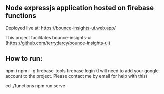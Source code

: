 ## Node expressjs application hosted on firebase functions

Deployed live at: https://bounce-insights-ui.web.app/

This project facilitates bounce-insights-ui (https://github.com/terrydarcy/bounce-insights-ui)

## How to run:

npm i
npm i -g firebase-tools
firebase login (I will need to add your google account to the project. Please contact me by email for help with this)

cd ./functions
npm run serve
